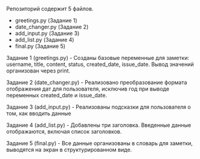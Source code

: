 Репозиторий содержит 5 файлов.
- greetings.py (Задание 1)
- date_changer.py (Задание 2)
- add_input.py (Задание 3)
- add_list.py (Задание 4)
- final.py (Задание 5)

Задание 1 (greetings.py) - Созданы базовые переменные для заметки: username, title, content, status, created_date, issue_date. Вывод значений организован через print.

Задание 2 (date_changer.py) - Реализовано преобразование формата отображения дат для пользователя, исключив год при выводе переменных created_date и issue_date.

Задание 3 (add_input.py) - Реализованы подсказки для пользователя о том, как вводить данные

Задание 4 (add_list.py) - Добавлены три заголовка. Введенные данные отображаются, включая список заголовков.

Задание 5 (final.py) - Все данные организованы в словарь для заметки, выводятся на экран в структурированном виде.
